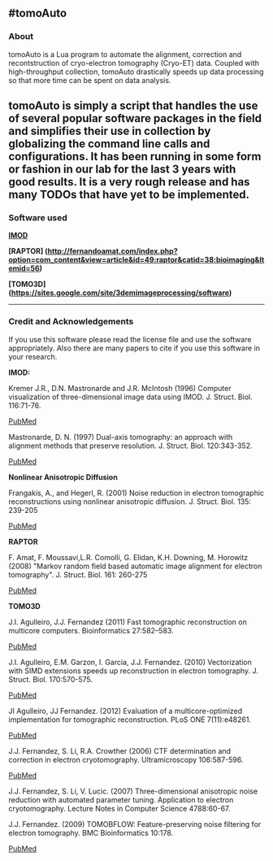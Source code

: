 #tomoAuto
---
### About
tomoAuto is a Lua program to automate the alignment, correction and
recontstruction of cryo-electron tomography (Cryo-ET) data. Coupled with
high-throughput collection, tomoAuto drastically speeds up data processing so
that more time can be spent on data analysis.

tomoAuto is simply a script that handles the use of several popular software
packages in the field and simplifies their use in collection by globalizing the
command line calls and configurations. It has been running in some form or
fashion in our lab for the last 3 years with good results. It is a very rough
release and has many TODOs that have yet to be implemented.  
---

### Software used

**[IMOD](http://bio3d.colorado.edu/imod/)**

**[RAPTOR]
(http://fernandoamat.com/index.php?option=com_content&view=article&id=49:raptor&catid=38:bioimaging&Itemid=56)**

**[TOMO3D]
(https://sites.google.com/site/3demimageprocessing/software)**

----

### Credit and Acknowledgements
If you use this software please read the license file and use the software
appropriately. Also there are many papers to cite if you use this software in
your research. 

**IMOD:**

 Kremer J.R., D.N. Mastronarde and J.R. McIntosh (1996) Computer
visualization of three-dimensional image data using IMOD. J. Struct. Biol.
116:71-76. 

[PubMed](http://www.ncbi.nlm.nih.gov/pubmed/8742726)

Mastronarde, D. N. (1997) Dual-axis tomography: an approach with alignment 
methods that preserve resolution. J. Struct. Biol. 120:343-352.

[PubMed](http://www.ncbi.nlm.nih.gov/pubmed/9441937)

**Nonlinear Anisotropic Diffusion**

Frangakis, A., and Hegerl, R. (2001) Noise reduction in electron tomographic 
reconstructions using nonlinear anisotropic diffusion.
J. Struct. Biol. 135: 239-205

[PubMed](http://www.ncbi.nlm.nih.gov/pubmed/11722164)

**RAPTOR**

F. Amat, F. Moussavi,L.R. Comolli, G. Elidan, K.H. Downing, M. Horowitz (2008) 
"Markov random field based automatic image alignment for electron tomography". 
J. Struct. Biol. 161: 260-275

[PubMed](http://www.ncbi.nlm.nih.gov/pubmed/17855124)

**TOMO3D**

J.I. Agulleiro, J.J. Fernandez (2011) Fast tomographic reconstruction on
multicore computers. Bioinformatics 27:582–583.

[PubMed](http://www.ncbi.nlm.nih.gov/pubmed/21172911)

J.I. Agulleiro, E.M. Garzon, I. Garcia, J.J. Fernandez. (2010)
Vectorization with SIMD extensions speeds up reconstruction in electron
tomography. J. Struct. Biol. 170:570-575.

[PubMed](http://www.ncbi.nlm.nih.gov/pubmed/20085820)

JI Agulleiro, JJ Fernandez. (2012) Evaluation of a multicore-optimized
implementation for tomographic reconstruction. PLoS ONE  7(11):e48261.

[PubMed](http://www.ncbi.nlm.nih.gov/pubmed/23139768)

J.J. Fernandez, S. Li, R.A. Crowther (2006) CTF determination and correction in
electron cryotomography. Ultramicroscopy 106:587-596.

[PubMed](http://www.ncbi.nlm.nih.gov/pubmed/16616422)

J.J. Fernandez, S. Li, V. Lucic. (2007) Three-dimensional anisotropic noise
reduction with automated parameter tuning. Application to electron
cryotomography. Lecture Notes in Computer Science 4788:60-67.

J.J. Fernandez. (2009) TOMOBFLOW: Feature-preserving noise filtering for
electron tomography. BMC Bioinformatics 10:178.

[PubMed](http://www.ncbi.nlm.nih.gov/pubmed/19523199)
